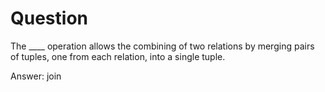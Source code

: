 # Question

The ____ operation allows the combining of two relations by merging pairs of tuples, one from each relation, into a single tuple.

Answer: join